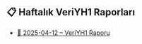 ## 📋 Haftalık VeriYH1 Raporları

- [📄 2025-04-12 – VeriYH1 Raporu](planning/VeriYH1-2025-04-12.pdf)
